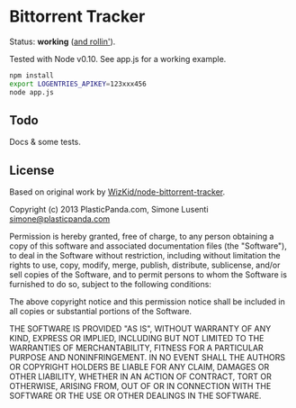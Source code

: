
Bittorrent Tracker
==================

Status: **working** ([and rollin'](http://plasticpanda.github.io/they-see-me-rolling/)).

Tested with Node v0.10.
See app.js for a working example.

```bash
npm install
export LOGENTRIES_APIKEY=123xxx456
node app.js
```

## Todo ##

Docs & some tests.


## License ##

Based on original work by [WizKid/node-bittorrent-tracker](https://github.com/WizKid/node-bittorrent-tracker).

Copyright (c) 2013 PlasticPanda.com, Simone Lusenti <simone@plasticpanda.com>

Permission is hereby granted, free of charge, to any person obtaining a copy
of this software and associated documentation files (the "Software"), to deal
in the Software without restriction, including without limitation the rights
to use, copy, modify, merge, publish, distribute, sublicense, and/or sell
copies of the Software, and to permit persons to whom the Software is
furnished to do so, subject to the following conditions:

The above copyright notice and this permission notice shall be included in all
copies or substantial portions of the Software.

THE SOFTWARE IS PROVIDED "AS IS", WITHOUT WARRANTY OF ANY KIND, EXPRESS OR
IMPLIED, INCLUDING BUT NOT LIMITED TO THE WARRANTIES OF MERCHANTABILITY,
FITNESS FOR A PARTICULAR PURPOSE AND NONINFRINGEMENT. IN NO EVENT SHALL THE
AUTHORS OR COPYRIGHT HOLDERS BE LIABLE FOR ANY CLAIM, DAMAGES OR OTHER
LIABILITY, WHETHER IN AN ACTION OF CONTRACT, TORT OR OTHERWISE, ARISING FROM,
OUT OF OR IN CONNECTION WITH THE SOFTWARE OR THE USE OR OTHER DEALINGS IN THE
SOFTWARE.
